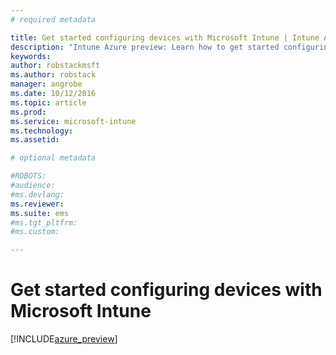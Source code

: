 ```yaml
---
# required metadata

title: Get started configuring devices with Microsoft Intune | Intune Azure preview | Microsoft Docs
description: "Intune Azure preview: Learn how to get started configuring devices with Intune."
keywords:
author: robstackmsftms.author: robstack
manager: angrobe
ms.date: 10/12/2016
ms.topic: article
ms.prod:
ms.service: microsoft-intune
ms.technology:
ms.assetid: 

# optional metadata

#ROBOTS:
#audience:
#ms.devlang:
ms.reviewer: 
ms.suite: ems
#ms.tgt_pltfrm:
#ms.custom:

---
```


# Get started configuring devices with Microsoft Intune


[!INCLUDE[azure_preview](../includes/azure_preview.md)]